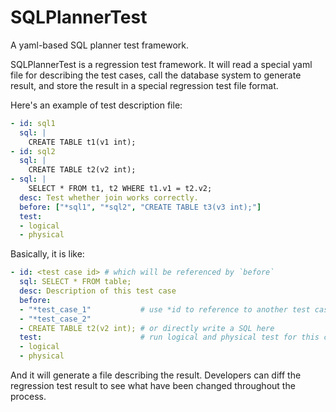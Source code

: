 # SQLPlannerTest

A yaml-based SQL planner test framework.

SQLPlannerTest is a regression test framework. It will read a special yaml file for describing
the test cases, call the database system to generate result, and store the result in a special
regression test file format.

Here's an example of test description file:

```yaml
- id: sql1
  sql: |
    CREATE TABLE t1(v1 int);
- id: sql2
  sql: |
    CREATE TABLE t2(v2 int);
- sql: |
    SELECT * FROM t1, t2 WHERE t1.v1 = t2.v2;
  desc: Test whether join works correctly.
  before: ["*sql1", "*sql2", "CREATE TABLE t3(v3 int);"]
  test:
  - logical
  - physical
```

Basically, it is like:

```yaml
- id: <test case id> # which will be referenced by `before`
  sql: SELECT * FROM table;
  desc: Description of this test case
  before:
  - "*test_case_1"           # use *id to reference to another test case
  - "*test_case_2"
  - CREATE TABLE t2(v2 int); # or directly write a SQL here
  test:                      # run logical and physical test for this case
  - logical
  - physical
```

And it will generate a file describing the result. Developers can diff the regression
test result to see what have been changed throughout the process.
